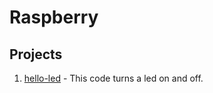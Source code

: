 # Raspberry

## Projects
1. [hello-led](https://github.com/matiasgimenezdev/raspberry/tree/main/hello-led) - This code turns a led on and off.
